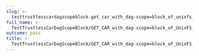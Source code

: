 ```yaml
---
slug: >-
  testtrustlesscardagscopeblock-get_car_with_dag-scope=block_of_unixfs_file_on_a_path_with_sharded_directory_(format=car)-body
full_name: >-
  TestTrustlessCarDagScopeBlock/GET_CAR_with_dag-scope=block_of_UnixFS_file_on_a_path_with_sharded_directory_(format=car)/Body
outcome: pass
title: >-
  TestTrustlessCarDagScopeBlock/GET_CAR_with_dag-scope=block_of_UnixFS_file_on_a_path_with_sharded_directory_(format=car)/Body
---
```



